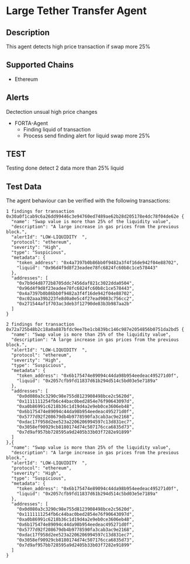 # Large Tether Transfer Agent

## Description

This agent detects high price transaction if swap more 25%

## Supported Chains

- Ethereum

## Alerts

Dectection unsual high price changes

- FORTA-Agent
  - Finding liquid of transaction
  - Process send finding alert for liquid swap more 25%

## TEST
Testing done detect 2 data more than 25% liquid

## Test Data

The agent behaviour can be verified with the following transactions:
```
1 findings for transaction 0x30a0f1cab9c6a26dd99446c3e94760ed7489ae62b28d205178e4dc78f04de62e {
  "name": "Swap value is more than 25% of the liquidity value",
  "description": "A large increase in gas prices from the previous block.",
  "alertId": "LOW-LIQUIDITY  ",
  "protocol": "ethereum",
  "severity": "High",
  "type": "Suspicious",
  "metadata": {
    "token_address": "0x4a7397b0b86bb0f9482a3f4f16de942f04e88702",
    "liquid": "0x96d4f9d8f23eadee78fc6824fc60b8c1ce578443"
  },
  "addresses": [
    "0x7b9d4d8772b8705ddc7456daf821c3022dda0504",
    "0x96d4f9d8f23eadee78fc6824fc60b8c1ce578443",
    "0x4a7397b0b86bb0f9482a3f4f16de942f04e88702",
    "0xc02aaa39b223fe8d0a0e5c4f27ead9083c756cc2",
    "0x271544af1f703ac3deb3f12790de83b3b987aa2b"
  ]
}
```

```
2 findings for transaction 0x72a725b48b2c18a0a887bfdc9ee7be1cb839bc146c987e2054856b0751da2bd5 {
  "name": "Swap value is more than 25% of the liquidity value",
  "description": "A large increase in gas prices from the previous block.",
  "alertId": "LOW-LIQUIDITY  ",
  "protocol": "ethereum",
  "severity": "High",
  "type": "Suspicious",
  "metadata": {
    "token_address": "0x6b175474e89094c44da98b954eedeac495271d0f",
    "liquid": "0x2057cfb9fd11837d61b294d514c5bd03e5e7189a"
  },
  "addresses": [
    "0x0d080a3c3290c98e755d8123908498bce2c5620d",
    "0x1111111254fb6c44bac0bed2854e76f90643097d",
    "0xa0b86991c6218b36c1d19d4a2e9eb0ce3606eb48",
    "0x6b175474e89094c44da98b954eedeac495271d0f",
    "0x5777d92f208679db4b9778590fa3cab3ac9e2168",
    "0xdac17f958d2ee523a2206206994597c13d831ec7",
    "0x3058ef90929cb8180174d74c507176cca6835d73",
    "0x7d9af957bb728595a9d2405b33b03f7282e91899"
  ]
},{
  "name": "Swap value is more than 25% of the liquidity value",
  "description": "A large increase in gas prices from the previous block.",
  "alertId": "LOW-LIQUIDITY  ",
  "protocol": "ethereum",
  "severity": "High",
  "type": "Suspicious",
  "metadata": {
    "token_address": "0x6b175474e89094c44da98b954eedeac495271d0f",
    "liquid": "0x2057cfb9fd11837d61b294d514c5bd03e5e7189a"
  },
  "addresses": [
    "0x0d080a3c3290c98e755d8123908498bce2c5620d",
    "0x1111111254fb6c44bac0bed2854e76f90643097d",
    "0xa0b86991c6218b36c1d19d4a2e9eb0ce3606eb48",
    "0x6b175474e89094c44da98b954eedeac495271d0f",
    "0x5777d92f208679db4b9778590fa3cab3ac9e2168",
    "0xdac17f958d2ee523a2206206994597c13d831ec7",
    "0x3058ef90929cb8180174d74c507176cca6835d73",
    "0x7d9af957bb728595a9d2405b33b03f7282e91899"
  ]
}

```
